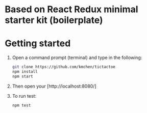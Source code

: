 # Based on React Redux minimal starter kit (boilerplate)

# Getting started

1. Open a command prompt (terminal) and type in the following:

    ```sh
    git clone https://github.com/kmchen/tictactoe
    npm install
    npm start
    ```

2. Then open your [http://localhost:8080/]

3. To run test:

    ```sh
    npm test
    ```

